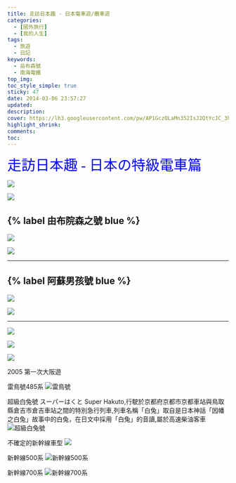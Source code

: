 ```yaml
---
title: 走訪日本趣 - 日本電車遊/纜車遊
categories:
  - [國外旅行]
  - [我的人生]
tags:
  - 旅遊
  - 日記
keywords:
  - 岳布森號
  - 南海電鐵
top_img:
toc_style_simple: true
sticky: 47
date: 2014-03-06 23:57:27
updated:
description:
cover: https://lh3.googleusercontent.com/pw/AP1GczOLaMn352IsJ2QtYcJC_3hAQn6UDyK0qyo5NqHbQtDE0wBVAkykoS7SCcZIemaqWn9465pUElIMAnrdDtl0uXAkM0FEJEd33_ZXCPNapUYNJN4XpNtE2U2rq1-fdBbMPL5Cn47uQVF7WPPlzmgTE0JV=w1921-h769
highlight_shrink:
comments:
toc:
---
```


<font face="標楷體" color="blue" size="6px">走訪日本趣 - 日本の特級電車篇</font>

![](https://lh3.googleusercontent.com/-10P7lpXDfvk/T7SDYvL6gKI/AAAAAAAAL64/HdtDmz0z4xU/w1336-h888-no/2012-05-15+16.22.04-2.jpg)

![](https://lh3.googleusercontent.com/-7deacgxuIbs/T7SBgepZzsI/AAAAAAAAL64/UYzXDY68MZ0/w1336-h888-no/2012-05-15+15.01.55.jpg)

## {% label 由布院森之號 blue %}

![](https://lh6.googleusercontent.com/-nBWqFtbyz9Y/T7SJCQy0RnI/AAAAAAAAL60/qoBjhy8yaTY/w1336-h888-no/2012-05-14+09.14.29.jpg)

![](https://lh5.googleusercontent.com/-3J8tqhmaHa8/T7SJmSnsdOI/AAAAAAAAL60/5GiindIhnUU/w1184-h888-no/2012-05-14+10.58.24.jpg)

---

## {% label 阿蘇男孩號 blue %}

![](https://lh6.googleusercontent.com/-gsaiiQ1kEm4/T7TMz_5w8YI/AAAAAAAAL6w/Lms1z24JxNs/w1336-h888-no/2012-05-13+14.42.26.jpg)

![](https://lh4.googleusercontent.com/-9Oys_89rrKs/T7TO21ikRXI/AAAAAAAAL6w/yaB3MT_Uq30/w1336-h888-no/2012-05-13+14.51.27.jpg)

---

![](https://lh5.googleusercontent.com/-t9w_jWX1syI/T7S578L5a6I/AAAAAAAAL6w/Gs7O7S6YaAw/w1336-h888-no/2012-05-13+09.34.25.jpg)

![](https://lh6.googleusercontent.com/-udmUJclF5c4/T7S4FleC-qI/AAAAAAAAL6w/hNwJQA4gvbE/w1184-h888-no/2012-05-13+07.24.12.jpg)

![](https://lh6.googleusercontent.com/-SUUUaSpccfY/T7S4HxNb2OI/AAAAAAAAL6w/q9CbBpNYbH4/w1335-h888-no/2012-05-13+07.24.54.jpg)

2005 第一次大阪遊

雷鳥號485系
![雷鳥號](https://i.imgur.com/XHyDpPP.png)

超級白兔號 スーパーはくと Super Hakuto,行駛於京都府京都市京都車站與鳥取縣倉吉市倉吉車站之間的特別急行列車,列車名稱「白兔」取自是日本神話「因幡之白兔」故事中的白兔，在日文中採用「白兔」的音讀,屬於高速柴油客車
![超級白兔號](https://i.imgur.com/tBowdcE.png)

不確定的新幹線車型
![](https://i.imgur.com/WC8OvS2.png)

新幹線500系
![新幹線500系](https://i.imgur.com/sgKwC8K.png)

新幹線700系
![新幹線700系](https://i.imgur.com/9s0jlbt.png)

&nbsp;
